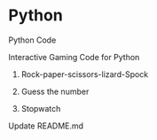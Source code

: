 Python
======

Python Code 

Interactive Gaming Code for Python 

1) Rock-paper-scissors-lizard-Spock

2) Guess the number

3) Stopwatch

Update README.md